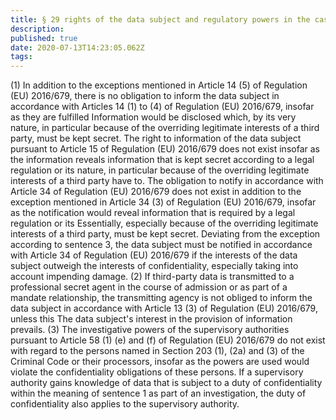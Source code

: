 ```yaml
---
title: § 29 rights of the data subject and regulatory powers in the case of confidentiality obligations
description: 
published: true
date: 2020-07-13T14:23:05.062Z
tags: 
---
```


(1) In addition to the exceptions mentioned in Article 14 (5) of Regulation (EU) 2016/679, there is no obligation to inform the data subject in accordance with Articles 14 (1) to (4) of Regulation (EU) 2016/679, insofar as they are fulfilled Information would be disclosed which, by its very nature, in particular because of the overriding legitimate interests of a third party, must be kept secret. The right to information of the data subject pursuant to Article 15 of Regulation (EU) 2016/679 does not exist insofar as the information reveals information that is kept secret according to a legal regulation or its nature, in particular because of the overriding legitimate interests of a third party have to. The obligation to notify in accordance with Article 34 of Regulation (EU) 2016/679 does not exist in addition to the exception mentioned in Article 34 (3) of Regulation (EU) 2016/679, insofar as the notification would reveal information that is required by a legal regulation or its Essentially, especially because of the overriding legitimate interests of a third party, must be kept secret. Deviating from the exception according to sentence 3, the data subject must be notified in accordance with Article 34 of Regulation (EU) 2016/679 if the interests of the data subject outweigh the interests of confidentiality, especially taking into account impending damage.
(2) If third-party data is transmitted to a professional secret agent in the course of admission or as part of a mandate relationship, the transmitting agency is not obliged to inform the data subject in accordance with Article 13 (3) of Regulation (EU) 2016/679, unless this The data subject's interest in the provision of information prevails.
(3) The investigative powers of the supervisory authorities pursuant to Article 58 (1) (e) and (f) of Regulation (EU) 2016/679 do not exist with regard to the persons named in Section 203 (1), (2a) and (3) of the Criminal Code or their processors, insofar as the powers are used would violate the confidentiality obligations of these persons. If a supervisory authority gains knowledge of data that is subject to a duty of confidentiality within the meaning of sentence 1 as part of an investigation, the duty of confidentiality also applies to the supervisory authority.